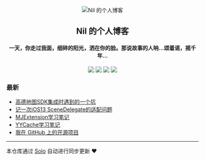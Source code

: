 <p align="center"><img alt="Nil 的个人博客" src="https://static.b3log.org/images/brand/solo-32.png"></p><h2 align="center">
Nil 的个人博客
</h2>

<h4 align="center">一天，你走过我面，细碎的阳光，洒在你的脸。那说故事的人呐...颂着谣，摇千年...</h4>
<p align="center"><a title="Nil 的个人博客" target="_blank" href="https://github.com/NilPixel/solo-blog"><img src="https://img.shields.io/github/last-commit/NilPixel/solo-blog.svg?style=flat-square&color=FF9900"></a>
<a title="GitHub repo size in bytes" target="_blank" href="https://github.com/NilPixel/solo-blog"><img src="https://img.shields.io/github/repo-size/NilPixel/solo-blog.svg?style=flat-square"></a>
<a title="Solo Version" target="_blank" href="https://github.com/b3log/solo/releases"><img src="https://img.shields.io/badge/solo-3.6.4-f1e05a.svg?style=flat-square&color=blueviolet"></a>
<a title="Hits" target="_blank" href="https://github.com/b3log/hits"><img src="https://hits.b3log.org/NilPixel/solo-blog.svg"></a></p>

### 最新

* [高德地图SDK集成时遇到的一个坑](https://www.66n.top/solo-v3.6.4/articles/2019/11/20/1574241171500.html)
* [记一次iOS13 SceneDelegate的适配问题](https://www.66n.top/solo-v3.6.4/articles/2019/11/18/1574068815337.html)
* [MJExtension学习笔记](https://www.66n.top/solo-v3.6.4/articles/2019/09/13/1568346947516.html)
* [YYCache学习笔记](https://www.66n.top/solo-v3.6.4/articles/2019/09/03/1567499763818.html)
* [我在 GitHub 上的开源项目](https://www.66n.top/solo-v3.6.4/my-github-repos)



---

本仓库通过 [Solo](https://github.com/b3log/solo) 自动进行同步更新 ❤️ 